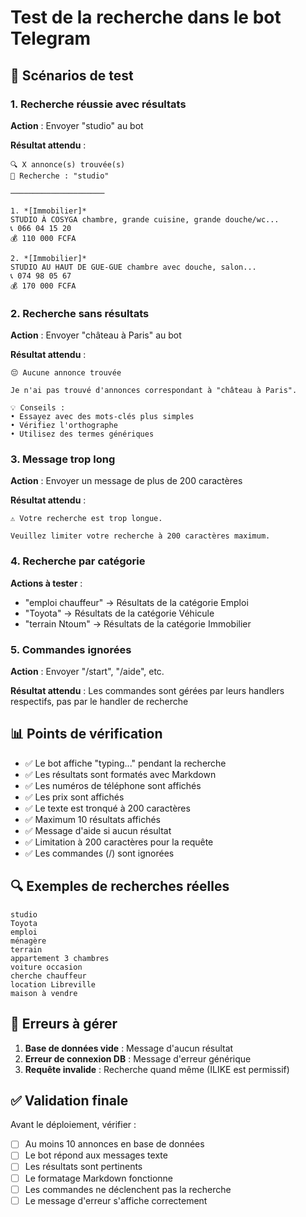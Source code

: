# Test de la recherche dans le bot Telegram

## 🧪 Scénarios de test

### 1. Recherche réussie avec résultats

**Action** : Envoyer "studio" au bot

**Résultat attendu** :
```
🔍 X annonce(s) trouvée(s)
📝 Recherche : "studio"

─────────────────────

1. *[Immobilier]*
STUDIO À COSYGA chambre, grande cuisine, grande douche/wc...
📞 066 04 15 20
💰 110 000 FCFA

2. *[Immobilier]*
STUDIO AU HAUT DE GUE-GUE chambre avec douche, salon...
📞 074 98 05 67
💰 170 000 FCFA
```

### 2. Recherche sans résultats

**Action** : Envoyer "château à Paris" au bot

**Résultat attendu** :
```
😔 Aucune annonce trouvée

Je n'ai pas trouvé d'annonces correspondant à "château à Paris".

💡 Conseils :
• Essayez avec des mots-clés plus simples
• Vérifiez l'orthographe
• Utilisez des termes génériques
```

### 3. Message trop long

**Action** : Envoyer un message de plus de 200 caractères

**Résultat attendu** :
```
⚠️ Votre recherche est trop longue.

Veuillez limiter votre recherche à 200 caractères maximum.
```

### 4. Recherche par catégorie

**Actions à tester** :
- "emploi chauffeur" → Résultats de la catégorie Emploi
- "Toyota" → Résultats de la catégorie Véhicule
- "terrain Ntoum" → Résultats de la catégorie Immobilier

### 5. Commandes ignorées

**Action** : Envoyer "/start", "/aide", etc.

**Résultat attendu** : Les commandes sont gérées par leurs handlers respectifs, pas par le handler de recherche

## 📊 Points de vérification

- ✅ Le bot affiche "typing..." pendant la recherche
- ✅ Les résultats sont formatés avec Markdown
- ✅ Les numéros de téléphone sont affichés
- ✅ Les prix sont affichés
- ✅ Le texte est tronqué à 200 caractères
- ✅ Maximum 10 résultats affichés
- ✅ Message d'aide si aucun résultat
- ✅ Limitation à 200 caractères pour la requête
- ✅ Les commandes (/) sont ignorées

## 🔍 Exemples de recherches réelles

```
studio
Toyota
emploi
ménagère
terrain
appartement 3 chambres
voiture occasion
cherche chauffeur
location Libreville
maison à vendre
```

## 🐛 Erreurs à gérer

1. **Base de données vide** : Message d'aucun résultat
2. **Erreur de connexion DB** : Message d'erreur générique
3. **Requête invalide** : Recherche quand même (ILIKE est permissif)

## ✅ Validation finale

Avant le déploiement, vérifier :
- [ ] Au moins 10 annonces en base de données
- [ ] Le bot répond aux messages texte
- [ ] Les résultats sont pertinents
- [ ] Le formatage Markdown fonctionne
- [ ] Les commandes ne déclenchent pas la recherche
- [ ] Le message d'erreur s'affiche correctement
